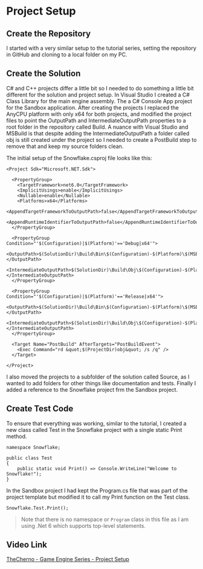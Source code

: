 # Project Setup

## Create the Repository

I started with a very similar setup to the tutorial series, setting the repository in GitHub and cloning to a local folder on my PC.

## Create the Solution

C# and C++ projects differ a little bit so I needed to do something a little bit different for the solution and project setup. In Visual Studio I created a C# Class Library for the main engine assembly. The a C# Console App project for the Sandbox application. After creating the projects I replaced the AnyCPU platform with only x64 for both projects, and modified the project files to point the OutputPath and IntermediateOutputPath properties to a root folder in the repository called Build. A nuance with Visual Studio and MSBuild is that despite adding the IntermediateOutputPath a folder called obj is still created under the project so I needed to create a PostBuild step to remove that and keep my source folders clean.

The initial setup of the Snowflake.csproj file looks like this:

```
<Project Sdk="Microsoft.NET.Sdk">

  <PropertyGroup>
    <TargetFramework>net6.0</TargetFramework>
    <ImplicitUsings>enable</ImplicitUsings>
    <Nullable>enable</Nullable>
    <Platforms>x64</Platforms>
    <AppendTargetFrameworkToOutputPath>false</AppendTargetFrameworkToOutputPath>
    <AppendRuntimeIdentifierToOutputPath>false</AppendRuntimeIdentifierToOutputPath>
  </PropertyGroup>

  <PropertyGroup Condition="'$(Configuration)|$(Platform)'=='Debug|x64'">
    <OutputPath>$(SolutionDir)\Build\Bin\$(Configuration)-$(Platform)\$(MSBuildProjectName)\</OutputPath>
    <IntermediateOutputPath>$(SolutionDir)\Build\Obj\$(Configuration)-$(Platform)\$(MSBuildProjectName)\</IntermediateOutputPath>
  </PropertyGroup>

  <PropertyGroup Condition="'$(Configuration)|$(Platform)'=='Release|x64'">
    <OutputPath>$(SolutionDir)\Build\Bin\$(Configuration)-$(Platform)\$(MSBuildProjectName)\</OutputPath>
    <IntermediateOutputPath>$(SolutionDir)\Build\Obj\$(Configuration)-$(Platform)\$(MSBuildProjectName)\</IntermediateOutputPath>
  </PropertyGroup>

  <Target Name="PostBuild" AfterTargets="PostBuildEvent">
    <Exec Command="rd &quot;$(ProjectDir)obj&quot; /s /q" />
  </Target>

</Project>
```

I also moved the projects to a subfolder of the solution called Source, as I wanted to add folders for other things like documentation and tests. Finally I added a reference to the Snowflake project frm the Sandbox project.

## Create Test Code

To ensure that everything was working, similar to the tutorial, I created a new class called Test in the Snowflake project with a single static Print method.

```
namespace Snowflake;

public class Test
{
    public static void Print() => Console.WriteLine("Welcome to Snowflake!");
}
```

In the Sandbox project I had kept the Program.cs file that was part of the project template but modified it to call my Print function on the Test class.

```
Snowflake.Test.Print();
```
> Note that there is no namespace or `Program` class in this file as I am using .Net 6 which supports top-level statements.

## Video Link

[TheCherno - Game Engine Series - Project Setup](https://www.youtube.com/watch?v=KG8cAGvn9d4&list=PLlrATfBNZ98dC-V-N3m0Go4deliWHPFwT&index=5&ab_channel=TheCherno)
